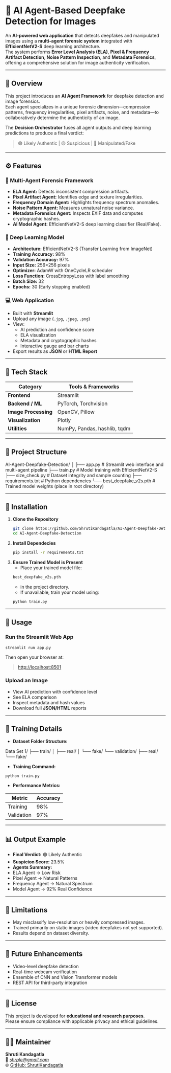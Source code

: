 # 🧠 AI Agent-Based Deepfake Detection for Images

An **AI-powered web application** that detects deepfakes and manipulated images using a **multi-agent forensic system** integrated with **EfficientNetV2-S** deep learning architecture.  
The system performs **Error Level Analysis (ELA)**, **Pixel & Frequency Artifact Detection**, **Noise Pattern Inspection**, and **Metadata Forensics**, offering a comprehensive solution for image authenticity verification.

---

## 🚀 Overview

This project introduces an **AI Agent Framework** for deepfake detection and image forensics.  
Each agent specializes in a unique forensic dimension—compression patterns, frequency irregularities, pixel artifacts, noise, and metadata—to collaboratively determine the authenticity of an image.

The **Decision Orchestrator** fuses all agent outputs and deep learning predictions to produce a final verdict:

> 🟢 Likely Authentic | 🟡 Suspicious | 🔴 Manipulated/Fake

---

## ⚙️ Features

### 🔬 Multi-Agent Forensic Framework
- **ELA Agent:** Detects inconsistent compression artifacts.
- **Pixel Artifact Agent:** Identifies edge and texture irregularities.
- **Frequency Domain Agent:** Highlights frequency spectrum anomalies.
- **Noise Pattern Agent:** Measures unnatural noise variance.
- **Metadata Forensics Agent:** Inspects EXIF data and computes cryptographic hashes.
- **AI Model Agent:** EfficientNetV2-S deep learning classifier (Real/Fake).

### 🤖 Deep Learning Model
- **Architecture:** EfficientNetV2-S (Transfer Learning from ImageNet)
- **Training Accuracy:** 98%
- **Validation Accuracy:** 97%
- **Input Size:** 256×256 pixels
- **Optimizer:** AdamW with OneCycleLR scheduler  
- **Loss Function:** CrossEntropyLoss with label smoothing  
- **Batch Size:** 32  
- **Epochs:** 30 (Early stopping enabled)

### 💻 Web Application
- Built with **Streamlit**
- Upload any image (`.jpg`, `.jpeg`, `.png`)
- View:
  - AI prediction and confidence score  
  - ELA visualization  
  - Metadata and cryptographic hashes  
  - Interactive gauge and bar charts  
- Export results as **JSON** or **HTML Report**

---

## 🧩 Tech Stack

| Category | Tools & Frameworks |
|-----------|--------------------|
| **Frontend** | Streamlit |
| **Backend / ML** | PyTorch, Torchvision |
| **Image Processing** | OpenCV, Pillow |
| **Visualization** | Plotly |
| **Utilities** | NumPy, Pandas, hashlib, tqdm |

---

## 📁 Project Structure

AI-Agent-Deepfake-Detection/
│
├── app.py # Streamlit web interface and multi-agent pipeline
├── train.py # Model training with EfficientNetV2-S
├── size_check.py # Dataset integrity and sample counting
├── requirements.txt # Python dependencies
└── best_deepfake_v2s.pth # Trained model weights (place in root directory)


---

## 🔧 Installation

1. **Clone the Repository**
   ```bash
   git clone https://github.com/ShrutiKandagatla/AI-Agent-Deepfake-Detection.git
   cd AI-Agent-Deepfake-Detection
   ```
2. **Install Dependecies**
   ```bash
   pip install -r requirements.txt
   ```
3. **Ensure Trained Model is Present**
   - Place your trained model file:
   ```bash
   best_deepfake_v2s.pth
   ```
   - in the project directory.
   - If unavailable, train your model using:
   ```bash
   python train.py
   ```
   
---

## 🧠 Usage

### Run the Streamlit Web App
```bash
streamlit run app.py
```

Then open your browser at:

> [http://localhost:8501](http://localhost:8501)

### Upload an Image

* View AI prediction with confidence level
* See ELA comparison
* Inspect metadata and hash values
* Download full **JSON/HTML** reports

---

## 🧾 **Training Details**

* **Dataset Folder Structure:**

Data Set 1/
├── train/
│   ├── real/
│   └── fake/
└── validation/
    ├── real/
    └── fake/

* **Training Command:**

```bash
python train.py
```

* **Performance Metrics:**

| Metric     | Accuracy |
| ---------- | -------- |
| Training   | 98%      |
| Validation | 97%      |

---

## 📊 **Output Example**

* **Final Verdict:** 🟢 Likely Authentic  
* **Suspicion Score:** 23.5%
* **Agents Summary:**
* ELA Agent → Low Risk  
* Pixel Agent → Natural Patterns  
* Frequency Agent → Natural Spectrum  
* Model Agent → 92% Real Confidence  

---

## 🚨 **Limitations**

* May misclassify low-resolution or heavily compressed images.
* Trained primarily on static images (video deepfakes not yet supported).
* Results depend on dataset diversity.

---

## 🔄 **Future Enhancements**

* Video-level deepfake detection  
* Real-time webcam verification  
* Ensemble of CNN and Vision Transformer models  
* REST API for third-party integration  

---

## 📄 **License**

This project is developed for **educational and research purposes**.  
Please ensure compliance with applicable privacy and ethical guidelines.

---

## 👩‍💻 **Maintainer**

**Shruti Kandagatla**  
📧 *shrple@gmail.com*  
🌐 [GitHub: ShrutiKandagatla](https://github.com/ShrutiKandagatla)
